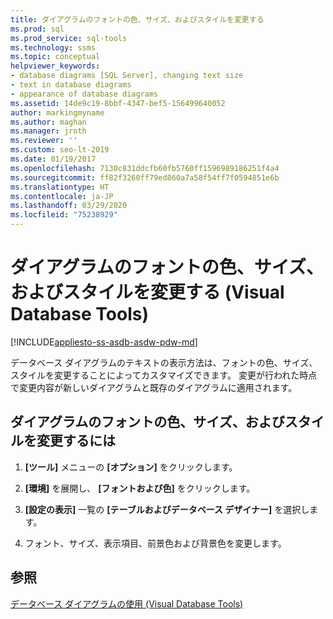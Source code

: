 ```yaml
---
title: ダイアグラムのフォントの色、サイズ、およびスタイルを変更する
ms.prod: sql
ms.prod_service: sql-tools
ms.technology: ssms
ms.topic: conceptual
helpviewer_keywords:
- database diagrams [SQL Server], changing text size
- text in database diagrams
- appearance of database diagrams
ms.assetid: 14de9c19-8bbf-4347-bef5-156499640052
author: markingmyname
ms.author: maghan
ms.manager: jroth
ms.reviewer: ''
ms.custom: seo-lt-2019
ms.date: 01/19/2017
ms.openlocfilehash: 7130c831ddcfb60fb5760ff1596989186251f4a4
ms.sourcegitcommit: ff82f3260ff79ed860a7a58f54ff7f0594851e6b
ms.translationtype: HT
ms.contentlocale: ja-JP
ms.lasthandoff: 03/29/2020
ms.locfileid: "75238929"
---
```

# <a name="change-the-font-color-size-and-style-in-diagrams-visual-database-tools"></a>ダイアグラムのフォントの色、サイズ、およびスタイルを変更する (Visual Database Tools)

[!INCLUDE[appliesto-ss-asdb-asdw-pdw-md](../../includes/appliesto-ss-asdb-asdw-pdw-md.md)]

データベース ダイアグラムのテキストの表示方法は、フォントの色、サイズ、スタイルを変更することによってカスタマイズできます。 変更が行われた時点で変更内容が新しいダイアグラムと既存のダイアグラムに適用されます。  
  
## <a name="to-change-the-font-color-size-and-style-in-diagrams"></a>ダイアグラムのフォントの色、サイズ、およびスタイルを変更するには  
  
1. **[ツール]** メニューの **[オプション]** をクリックします。  
  
2. **[環境]** を展開し、 **[フォントおよび色]** をクリックします。  
  
3. **[設定の表示]** 一覧の **[テーブルおよびデータベース デザイナー]** を選択します。  
  
4. フォント、サイズ、表示項目、前景色および背景色を変更します。  
  
## <a name="see-also"></a>参照

[データベース ダイアグラムの使用 (Visual Database Tools)](../../ssms/visual-db-tools/work-with-database-diagrams-visual-database-tools.md)